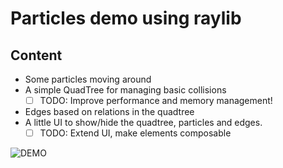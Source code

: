 # Particles demo using raylib

## Content

- Some particles moving around
- A simple QuadTree for managing basic collisions
  - [ ] TODO: Improve performance and memory management!
- Edges based on relations in the quadtree
- A little UI to show/hide the quadtree, particles and edges.
  - [ ] TODO: Extend UI, make elements composable

![DEMO](particles_demo.gif)
